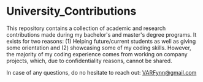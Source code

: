 # University_Contributions
This repository contains a collection of academic and research contributions made during my bachelor's and master's degree programs. It exists for two reasons: (1) Helping future/current students as well as giving some orientation and (2) showcasing some of my coding skills. However, the majority of my coding experience comes from working on company projects, which, due to confidentiality reasons, cannot be shared.

In case of any questions, do no hesitate to reach out: VARFynn@gmail.com
